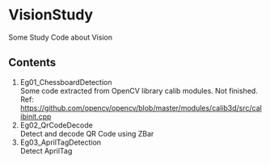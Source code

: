 # VisionStudy
Some Study Code about Vision


## Contents
1. Eg01_ChessboardDetection \
    Some code extracted from OpenCV library calib modules. Not finished.
    Ref: https://github.com/opencv/opencv/blob/master/modules/calib3d/src/calibinit.cpp
1. Eg02_QrCodeDecode    \
    Detect and decode QR Code using ZBar
1. Eg03_AprilTagDetection   \
    Detect AprilTag